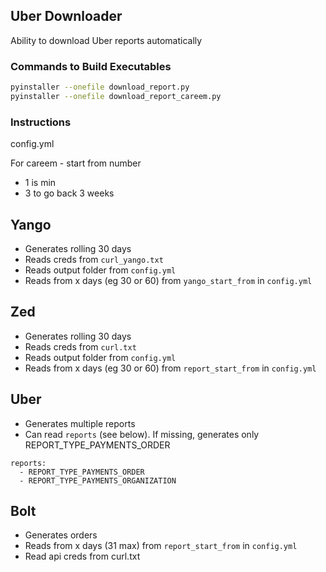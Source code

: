 ## Uber Downloader

Ability to download Uber reports automatically

### Commands to Build Executables

```bash
pyinstaller --onefile download_report.py
pyinstaller --onefile download_report_careem.py
```

### Instructions

config.yml

For careem - start from number

- 1 is min
- 3 to go back 3 weeks

## Yango

- Generates rolling 30 days
- Reads creds from `curl_yango.txt`
- Reads output folder from `config.yml`
- Reads from x days (eg 30 or 60) from `yango_start_from` in `config.yml`

## Zed

- Generates rolling 30 days
- Reads creds from `curl.txt`
- Reads output folder from `config.yml`
- Reads from x days (eg 30 or 60) from `report_start_from` in `config.yml`

## Uber

- Generates multiple reports
- Can read `reports` (see below). If missing, generates only REPORT_TYPE_PAYMENTS_ORDER

```
reports:
  - REPORT_TYPE_PAYMENTS_ORDER
  - REPORT_TYPE_PAYMENTS_ORGANIZATION
```

## Bolt

- Generates orders
- Reads from x days (31 max) from `report_start_from` in `config.yml`
- Read api creds from curl.txt
